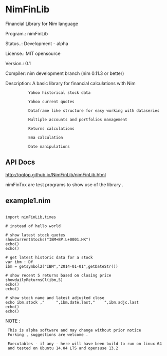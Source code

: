 # NimFinLib
Financial Library for Nim language


Program.: nimFinLib  

Status..: Development - alpha

License.: MIT opensource  

Version.: 0.1

Compiler: nim development branch (nim 0.11.3 or better)

Description: A basic library for financial calculations with Nim

              Yahoo historical stock data
              
              Yahoo current quotes
              
              Dataframe like structure for easy working with dataseries
              
              Multiple accounts and portfolios management
              
              Returns calculations
              
              Ema calculation
              
              Date manipulations
              
              
              
              
API Docs
--------

http://qqtop.github.io/NimFinLib/nimFinLib.html


nimFinTxx are test programs to show use of the library .


example1.nim 
------------

```nimrod         

import nimFinLib,times

# instead of hello world 

# show latest stock quotes
showCurrentStocks("IBM+BP.L+0001.HK")
echo()
echo()

# get latest historic data for a stock
var ibm : Df
ibm = getsymbol2("IBM","2014-01-01",getDateStr())

# show recent 5 returns based on closing price
showdailyReturnsCl(ibm,5)     
echo()
echo()

# show stock name and latest adjusted close
echo ibm.stock ,"     ",ibm.date.last,"    ",ibm.adjc.last
echo()
echo()
```





NOTE : 
  
     This is alpha software and may change without prior notice              
     Forking , suggestions are welcome .
     
     Executables - if any - here will have been build to run on linux 64
     and tested on Ubuntu 14.04 LTS and opensuse 13.2
              
              
              
              
